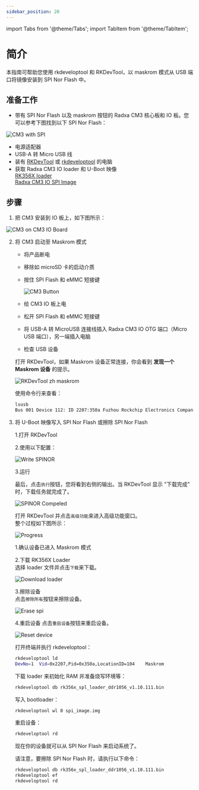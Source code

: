 ```yaml
---
sidebar_position: 20
---
```


import Tabs from '@theme/Tabs';
import TabItem from '@theme/TabItem';

# 简介

本指南可帮助您使用 rkdeveloptool 和 RKDevTool，以 maskrom 模式从 USB 端口将镜像安装到 SPI Nor Flash 中。

## 准备工作

- 带有 SPI Nor Flash 以及 maskrom 按钮的 Radxa CM3 核心板和 IO 板。您可以参考下图找到以下 SPI Nor Flash：

![CM3 with SPI](/img/cm3/cm3-with-spi.webp)

- 电源适配器
- USB-A 转 Micro USB 线
- 装有 [RKDevTool](/general-tutorial/rksdk/RKDevTool) 或 [rkdeveloptool](/general-tutorial/rksdk/rkdeveloptool) 的电脑
- 获取 Radxa CM3 IO loader 和 U-Boot 映像  
  [RK356X loader](https://dl.radxa.com/rock3/images/loader/radxa-cm3-io/rk356x_spl_loader_ddr1056_v1.10.111.bin)  
  [Radxa CM3 IO SPI Image](https://dl.radxa.com/rock3/images/loader/radxa-cm3-io/radxa-cm3-io-spi-image-g8684d740b9f.img.gz)

## 步骤

1. 把 CM3 安装到 IO 板上，如下图所示：

![CM3 on CM3 IO Board](/img/cm3/cm3-with-io.webp)

2. 将 CM3 启动至 Maskrom 模式

   - 将产品断电
   - 移除如 microSD 卡的启动介质
   - 按住 SPI Flash 和 eMMC 短接键

     ![CM3 Button](/img/cm3/cm3-button.webp)

   - 给 CM3 IO 板上电
   - 松开 SPI Flash 和 eMMC 短接键
   - 将 USB-A 转 MicroUSB 连接线插入 Radxa CM3 IO OTG 端口（Micro USB 端口），另一端插入电脑
   - 检查 USB 设备

   <Tabs groupId="os" queryString>
    <TabItem value="windows" label="Windows">

   打开 RKDevTool，如果 Maskrom 设备正常连接，你会看到 **发现一个 Maskrom 设备** 的提示。

   ![RKDevTool zh maskrom](/img/configuration/rkdevtool-zh-maskrom.webp)

    </TabItem>
    <TabItem value="linux_mac" label="Linux/MacOS">

   使用命令行来查看：

   ```bash
   lsusb
   Bus 001 Device 112: ID 2207:350a Fuzhou Rockchip Electronics Company # 类似于此的输出
   ```

    </TabItem>
   </Tabs>

3. 将 U-Boot 映像写入 SPI Nor Flash 或擦除 SPI Nor Flash

   <Tabs groupId="os" queryString>
    <TabItem value="windows" label="Windows PC">
    <Tabs groupId="operation" queryString>
    <TabItem value="write" label="将 U-Boot 写入 SPI">

   1.打开 RKDevTool

   2.使用以下配置：

   ![Write SPINOR](/img/configuration/rkdevtool-zh-spinor.webp)

   3.运行

   最后，点击`执行`按钮，您将看到右侧的输出。当 RKDevTool 显示 "下载完成" 时，下载任务就完成了。

   ![SPINOR Compeled](/img/configuration/rkdevtool-spi-complete-zh.webp)

    </TabItem>
    <TabItem value="erase" label="擦除 SPI Nor Flash">

   打开 RKDevTool 并点击`高级功能`来进入高级功能窗口。  
    整个过程如下图所示：

   ![Progress](/img/configuration/rkdevtool-erase-spi-zh.webp)

   1.确认设备已进入 Maskrom 模式

   2.下载 RK356X Loader  
    选择 loader 文件并点击`下载`来下载。

   ![Download loader](/img/configuration/rkdevtool-download-loader-zh.webp)

   3.擦除设备  
    点击`擦除所有`按钮来擦除设备。

   ![Erase spi](/img/configuration/rkdevtool-erase-device-zh.webp)

   4.重启设备
   点击`重启设备`按钮来重启设备。

   ![Reset device](/img/configuration/rkdevtool-reset-device-zh.webp)

    </TabItem>
    </Tabs>
    </TabItem>
    <TabItem value="linux_mac" label="Linux/MacOS PC">
    <Tabs groupId="operation" queryString>
    <TabItem value="write" label="将 U-Boot 写入 SPI">

   打开终端并执行 rkdeveloptool：

   ```bash
   rkdeveloptool ld
   DevNo=1	Vid=0x2207,Pid=0x350a,LocationID=104	Maskrom
   ```

   下载 loader 来初始化 RAM 并准备烧写环境等：

   ```bash
   rkdeveloptool db rk356x_spl_loader_ddr1056_v1.10.111.bin
   ```

   写入 bootloader：

   ```bash
   rkdeveloptool wl 0 spi_image.img
   ```

   重启设备：

   ```bash
   rkdeveloptool rd
   ```

   现在你的设备就可以从 SPI Nor Flash 来启动系统了。

    </TabItem>
    <TabItem value="erase" label="擦除 SPI Nor Flash">

   请注意，要擦除 SPI Nor Flash 时，请执行以下命令：

   ```bash
   rkdeveloptool db rk356x_spl_loader_ddr1056_v1.10.111.bin
   rkdeveloptool ef
   rkdeveloptool rd
   ```

    </TabItem>
    </Tabs>
    </TabItem>
   </Tabs>
